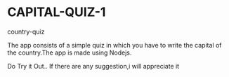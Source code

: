 # CAPITAL-QUIZ-1
country-quiz

The app consists of a simple quiz in which you have to write the capital of the country.The app is made using Nodejs.

Do Try it Out.. If there are any suggestion,i will appreciate it
